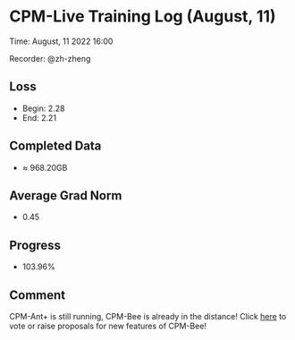 
# CPM-Live Training Log (August, 11)

Time: August, 11 2022 16:00

Recorder: @zh-zheng

## Loss
- Begin: 2.28
- End: 2.21
	
## Completed Data
- $\approx$ 968.20GB

## Average Grad Norm
- 0.45

## Progress
- 103.96%

## Comment

CPM-Ant+ is still running, CPM-Bee is already in the distance! Click [here](https://github.com/OpenBMB/CPM-Live/discussions/110) to vote or raise proposals for new features of CPM-Bee!
